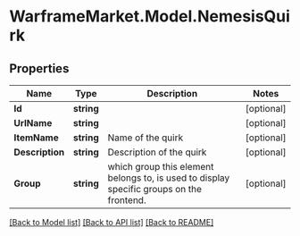 # WarframeMarket.Model.NemesisQuirk

## Properties

Name | Type | Description | Notes
------------ | ------------- | ------------- | -------------
**Id** | **string** |  | [optional] 
**UrlName** | **string** |  | [optional] 
**ItemName** | **string** | Name of the quirk | [optional] 
**Description** | **string** | Description of the quirk | [optional] 
**Group** | **string** | which group this element belongs to, is used to display specific groups on the frontend. | [optional] 

[[Back to Model list]](../README.md#documentation-for-models) [[Back to API list]](../README.md#documentation-for-api-endpoints) [[Back to README]](../README.md)

